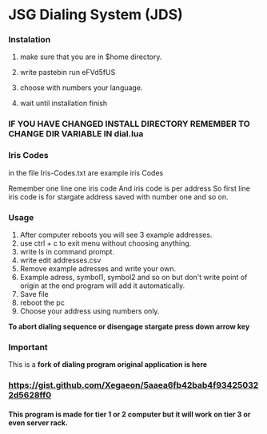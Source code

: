 # JSG Dialing System (JDS)

### Instalation

1. make sure that you are in $home directory.

2. write pastebin run eFVd5fUS

3. choose with numbers your language.

4. wait until installation finish

### IF YOU HAVE CHANGED INSTALL DIRECTORY REMEMBER TO CHANGE DIR VARIABLE IN dial.lua


### Iris Codes

in the file Iris-Codes.txt are example iris Codes

Remember one line one iris code
And iris code is per address
So first line iris code is for stargate address saved with number one and so on.


### Usage

1. After computer reboots you will see 3 example addresses.
2. use ctrl + c to exit menu without choosing anything.
3. write ls in command prompt.
4. write edit addresses.csv
5. Remove example adresses and write your own.
6. Example adress, symbol1, symbol2 and so on but don't write point of origin at the end program will add it automatically.
7. Save file
8. reboot the pc
9. Choose your address using numbers only.

**To abort dialing sequence or disengage stargate press down arrow key**

### Important

This is a **fork of dialing program original application is here**

### https://gist.github.com/Xegaeon/5aaea6fb42bab4f934250322d5628ff0

#### This program is made for tier 1 or 2 computer but it will work on tier 3 or even server rack.
